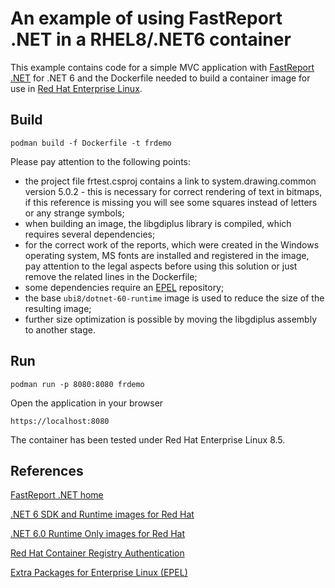 # An example of using FastReport .NET in a RHEL8/.NET6 container

This example contains code for a simple MVC application with [FastReport .NET](https://www.fast-report.com/en/product/fast-report-net/) for .NET 6 and the Dockerfile needed to build a container image for use in [Red Hat Enterprise Linux](https://www.redhat.com/en/technologies/linux-platforms/enterprise-linux).

## Build

```
podman build -f Dockerfile -t frdemo
```

Please pay attention to the following points:
- the project file frtest.csproj contains a link to system.drawing.common version 5.0.2 - this is necessary for correct rendering of text in bitmaps, if this reference is missing you will see some squares instead of letters or any strange symbols;
- when building an image, the libgdiplus library is compiled, which requires several dependencies;
- for the correct work of the reports, which were created in the Windows operating system, MS fonts are installed and registered in the image, pay attention to the legal aspects before using this solution or just remove the related lines in the Dockerfile;
- some dependencies require an [EPEL](https://docs.fedoraproject.org/en-US/epel/) repository;
- the base `ubi8/dotnet-60-runtime` image is used to reduce the size of the resulting image; 
- further size optimization is possible by moving the libgdiplus assembly to another stage.

## Run

```
podman run -p 8080:8080 frdemo
```

Open the application in your browser

```
https://localhost:8080
```

The container has been tested under Red Hat Enterprise Linux 8.5.

## References

[FastReport .NET home](https://www.fast-report.com/en/product/fast-report-net/)

[.NET 6 SDK and Runtime images for Red Hat](https://catalog.redhat.com/software/containers/search?q=.NET%206.0%20SDK%20and%20Runtime&p=1)

[.NET 6.0 Runtime Only images for Red Hat](https://catalog.redhat.com/software/containers/search?q=.NET%206.0%20Runtime%20Only&p=1)

[Red Hat Container Registry Authentication](https://access.redhat.com/RegistryAuthentication)

[Extra Packages for Enterprise Linux (EPEL)](https://docs.fedoraproject.org/en-US/epel/#Quickstart)
